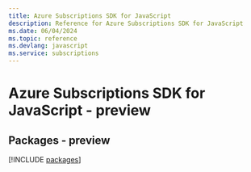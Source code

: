 ```yaml
---
title: Azure Subscriptions SDK for JavaScript
description: Reference for Azure Subscriptions SDK for JavaScript
ms.date: 06/04/2024
ms.topic: reference
ms.devlang: javascript
ms.service: subscriptions
---
```

# Azure Subscriptions SDK for JavaScript - preview
## Packages - preview
[!INCLUDE [packages](subscriptions-index.md)]